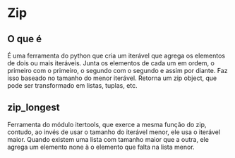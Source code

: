 # Zip

## O que é

É uma ferramenta do python que cria um iterável que agrega os elementos de dois ou mais iteráveis. Junta os elementos de cada um em ordem, o primeiro com o primeiro, o segundo com o segundo e assim por diante. Faz isso baseado no tamanho do menor iterável. Retorna um zip object, que pode ser transformado em listas, tuplas, etc.

## zip_longest

Ferramenta do módulo itertools, que exerce a mesma função do zip, contudo, ao invés de usar o tamanho do iterável menor, ele usa o iterável maior. Quando existem uma lista com tamanho maior que a outra, ele agrega um elemento none à o elemento que falta na lista menor.